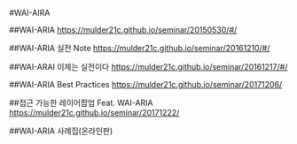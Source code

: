 #WAI-AIRA

##WAI-ARIA
https://mulder21c.github.io/seminar/20150530/#/

##WAI-ARIA 실전 Note
https://mulder21c.github.io/seminar/20161210/#/

##WAI-ARAI 이제는 실전이다
https://mulder21c.github.io/seminar/20161217/#/

##WAI-ARIA Best Practices
https://mulder21c.github.io/seminar/20171206/

##접근 가능한 레이어팝업 Feat. WAI-ARIA
https://mulder21c.github.io/seminar/20171222/

##WAI-ARIA 사례집(온라인판)

